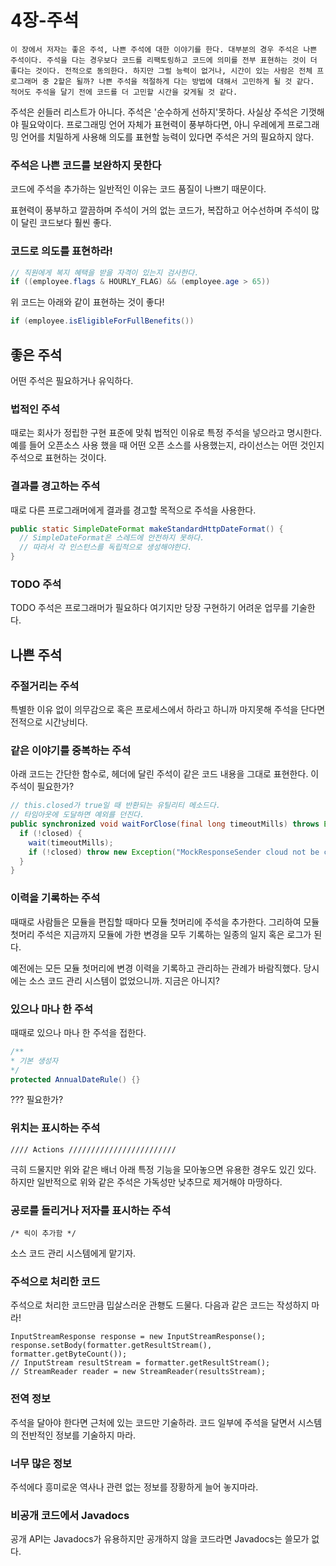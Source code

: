 4장-주석
===================================
```
이 장에서 저자는 좋은 주석, 나쁜 주석에 대한 이야기를 한다. 대부분의 경우 주석은 나쁜 주석이다. 주석을 다는 경우보다 코드를 리팩토링하고 코드에 의미를 전부 표현하는 것이 더 좋다는 것이다. 전적으로 동의한다. 하지만 그럴 능력이 없거나, 시간이 있는 사람은 전체 프로그래머 중 2할은 될까? 나쁜 주석을 적절하게 다는 방법에 대해서 고민하게 될 것 같다. 적어도 주석을 달기 전에 코드를 더 고민할 시간을 갖게될 것 같다.
```

주석은 쉰들러 리스트가 아니다. 주석은 '순수하게 선하지'못하다. 사실상 주석은 기껏해야 필요악이다. 프로그래밍 언어 자체가 표현력이 풍부하다면, 아니 우레에게 프로그래밍 언어를 치밀하게 사용해 의도를 표현할 능력이 있다면 주석은 거의 필요하지 않다.

### 주석은 나쁜 코드를 보완하지 못한다
코드에 주석을 추가하는 일반적인 이유는 코드 품질이 나쁘기 때문이다.

표현력이 풍부하고 깔끔하며 주석이 거의 없는 코드가, 복잡하고 어수선하며 주석이 많이 달린 코드보다 훨씬 좋다.

### 코드로 의도를 표현하라!

```java
// 직원에게 복지 혜택을 받을 자격이 있는지 검사한다.
if ((employee.flags & HOURLY_FLAG) && (employee.age > 65))
```

위 코드는 아래와 같이 표현하는 것이 좋다!

```java
if (employee.isEligibleForFullBenefits())
```

## 좋은 주석
어떤 주석은 필요하거나 유익하다.

### 법적인 주석
때로는 회사가 정립한 구현 표준에 맞춰 법적인 이유로 특정 주석을 넣으라고 명시한다. 예를 들어 오픈소스 사용 했을 때 어떤 오픈 소스를 사용했는지, 라이선스는 어떤 것인지 주석으로 표현하는 것이다.

### 결과를 경고하는 주석
때로 다른 프로그래머에게 결과를 경고할 목적으로 주석을 사용한다.

```java
public static SimpleDateFormat makeStandardHttpDateFormat() {
  // SimpleDateFormat은 스레드에 안전하지 못하다.
  // 따라서 각 인스턴스를 독립적으로 생성해야한다.
}
```

### TODO 주석
TODO 주석은 프로그래머가 필요하다 여기지만 당장 구현하기 어려운 업무를 기술한다.

## 나쁜 주석

### 주절거리는 주석
특별한 이유 없이 의무감으로 혹은 프로세스에서 하라고 하니까 마지못해 주석을 단다면 전적으로 시간낭비다.

### 같은 이야기를 중복하는 주석

아래 코드는 간단한 함수로, 헤더에 달린 주석이 같은 코드 내용을 그대로 표현한다. 이 주석이 필요한가?
```java
// this.closed가 true일 때 반환되는 유틸리티 메소드다.
// 타임아웃에 도달하면 예외를 던진다.
public synchronized void waitForClose(final long timeoutMills) throws Exception {
  if (!closed) {
    wait(timeoutMills);
    if (!closed) throw new Exception("MockResponseSender cloud not be closed");
  }
}
```

### 이력을 기록하는 주석
때때로 사람들은 모듈을 편집할 때마다 모듈 첫머리에 주석을 추가한다. 그리하여 모듈 첫머리 주석은 지금까지 모듈에 가한 변경을 모두 기록하는 일종의 일지 혹은 로그가 된다.

예전에는 모든 모듈 첫머리에 변경 이력을 기록하고 관리하는 관례가 바람직했다. 당시에는 소스 코드 관리 시스템이 없었으니까. 지금은 아니지?

### 있으나 마나 한 주석
때때로 있으나 마나 한 주석을 접한다.

```java
/**
* 기본 생성자
*/
protected AnnualDateRule() {}
```

??? 필요한가?

### 위치는 표시하는 주석

```
//// Actions ////////////////////////
```

극히 드물지만 위와 같은 배너 아래 특정 기능을 모아놓으면 유용한 경우도 있긴 있다. 하지만 일반적으로 위와 같은 주석은 가독성만 낮추므로 제거해야 마땅하다.

### 공로를 돌리거나 저자를 표시하는 주석

```
/* 릭이 추가함 */
```

소스 코드 관리 시스템에게 맡기자.

### 주석으로 처리한 코드

주석으로 처리한 코드만큼 밉살스러운 관횅도 드물다. 다음과 같은 코드는 작성하지 마라!

```
InputStreamResponse response = new InputStreamResponse();
response.setBody(formatter.getResultStream(), formatter.getByteCount());
// InputStream resultStream = formatter.getResultStream();
// StreamReader reader = new StreamReader(resultsStream);
```

### 전역 정보
주석을 달아야 한다면 근처에 있는 코드만 기술하라. 코드 일부에 주석을 달면서 시스템의 전반적인 정보를 기술하지 마라.

### 너무 많은 정보
주석에다 흥미로운 역사나 관련 없는 정보를 장황하게 늘어 놓지마라.

### 비공개 코드에서 Javadocs
공개 API는 Javadocs가 유용하지만 공개하지 않을 코드라면 Javadocs는 쓸모가 없다.
